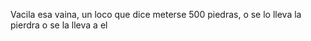 Vacila esa vaina, un loco que dice meterse
500 piedras, o se lo lleva la pierdra o se la lleva a el

